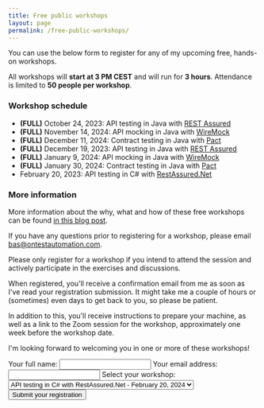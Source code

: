```yaml
---
title: Free public workshops
layout: page
permalink: /free-public-workshops/
---
```

You can use the below form to register for any of my upcoming free, hands-on workshops.

All workshops will **start at 3 PM CEST** and will run for **3 hours**. Attendance is limited to **50 people per workshop**.

### Workshop schedule
* **(FULL)** October 24, 2023: API testing in Java with [REST Assured](https://rest-assured.io)
* **(FULL)** November 14, 2024: API mocking in Java with [WireMock](https://wiremock.org)
* **(FULL)** December 11, 2024: Contract testing in Java with [Pact](https://docs.pact.io)
* **(FULL)** December 19, 2023: API testing in Java with [REST Assured](https://rest-assured.io)
* **(FULL)** January 9, 2024: API mocking in Java with [WireMock](https://wiremock.org)
* **(FULL)** January 30, 2024: Contract testing in Java with [Pact](https://docs.pact.io)
* February 20, 2023: API testing in C# with [RestAssured.Net](https://github.com/basdijkstra/rest-assured-net)

### More information
More information about the why, what and how of these free workshops can be found [in this blog post](/free-public-workshops-a-new-initiative/). 

If you have any questions prior to registering for a workshop, please email bas@ontestautomation.com.

Please only register for a workshop if you intend to attend the session and actively participate in the exercises and discussions.  

When registered, you'll receive a confirmation email from me as soon as I've read your registration submission. It might take me a couple of hours or (sometimes) even days to get back to you, so please be patient.

In addition to this, you'll receive instructions to prepare your machine, as well as a link to the Zoom session for the workshop, approximately one week before the workshop date.

I'm looking forward to welcoming you in one or more of these workshops!

<form
  action="https://formspree.io/f/mvojwyyo"
  method="POST"
>
  <label>
    Your full name:
    <input type="text" name="fullname" required>
  </label>
  <label>
    Your email address:
    <input type="email" name="email" required>
  </label>
  <label for="workshop">Select your workshop:</label>
  <select name="workshop" id="workshop">
    <option value="rest-assured-net-feb-2024">API testing in C# with RestAssured.Net - February 20, 2024</option>
  </select>
  <br/>
  <button type="submit">Submit your registration</button>
</form>
